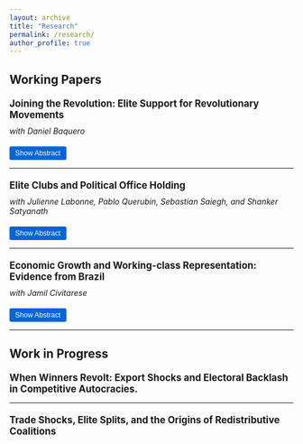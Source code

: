```yaml
---
layout: archive
title: "Research"
permalink: /research/
author_profile: true
---
```


<style>
.paper-title {
  font-size: 1.2em;
  font-weight: bold;
  margin-top: 20px;
  margin-bottom: 10px;
}

.abstract-button {
  background-color: #0366d6;
  color: white;
  border: none;
  padding: 5px 10px;
  cursor: pointer;
  border-radius: 3px;
  font-size: 0.9em;
  margin-top: 5px;
}

.abstract-button:hover {
  background-color: #0256c7;
}

.abstract-content {
  display: none;
  margin-top: 10px;
  padding: 15px;
  background-color: #add8ff;
  border-left: 4px solid #0366d6;
  border-radius: 3px;
}

.coauthors {
  font-style: italic;
  margin-bottom: 5px;
}
  /* Dark mode fixes for abstracts */
@media (prefers-color-scheme: dark) {
  .paper-title {
    color: #f3f4f6;           /* light text */
  }
  .coauthors {
    color: #cbd5e1;           /* softer light text */
  }
  .abstract-content {
    background-color: #111827; /* dark panel */
    color: #e5e7eb;            /* readable text */
    border-left-color: #60a5fa;
  }
  .abstract-content a {
    color: #93c5fd;           /* link visible on dark */
    text-decoration: underline;
  }
  .abstract-content code {
    background: #1f2937;      /* code blocks readable */
    color: #e5e7eb;
  }
  .abstract-button {
    background-color: #3b82f6; /* brighter button for dark */
    color: #0b1220;
  }
  .abstract-button:hover {
    background-color: #2563eb;
  }
  .abstract-button:focus-visible {
    outline: 2px solid #93c5fd;
    outline-offset: 2px;
  }
}
</style>

<script>
function toggleAbstract(id) {
  var abstract = document.getElementById(id);
  var button = document.getElementById(id + '-button');
  if (abstract.style.display === "none" || abstract.style.display === "") {
    abstract.style.display = "block";
    button.innerHTML = "Hide Abstract";
  } else {
    abstract.style.display = "none";
    button.innerHTML = "Show Abstract";
  }
}
</script>

## Working Papers

<div class="paper-title">Joining the Revolution: Elite Support for Revolutionary Movements</div>
<div class="coauthors">with Daniel Baquero</div>


<button class="abstract-button" id="paper1-abstract-button" onclick="toggleAbstract('paper1-abstract')">Show Abstract</button>
<div id="paper1-abstract" class="abstract-content">
Recent research suggests that politically excluded elites play a crucial role in revolutions and regime transitions. However, little research has been conducted on the factors that lead to the emergence of these elites. We propose that international trade is an important yet understudied cause of the emergence of such elites. In agrarian, commodity-exporting countries, economic integration can be highly lucrative for the incumbent government. However, shifts in international demand for commodities, such as those driven by technological innovations, create opportunities for individuals outside the autocratic coalition—such as landowners in politically marginalized regions—to gain economic power. In this project, we leverage shifts in American imports of agricultural commodities during the Second Industrial Revolution as an exogenous cause of the emergence of anti-regime elites during the Mexican Revolution. Using biographical data on over 5,000 key figures from the Mexican Revolution, we identify and geolocate elite revolutionary leaders. Our analysis shows that the local trade shock intensity is significantly associated with the emergence of elite revolutionary leaders in regions where local elites were politically marginalized. Our study provides causal evidence that trade shocks can create elites who are politically excluded yet economically powerful, highlighting international trade as a critical yet previously overlooked driver of elite-led regime change.
</div>

---

<div class="paper-title">Elite Clubs and Political Office Holding</div>
<div class="coauthors">with Julienne Labonne, Pablo Querubin, Sebastian Saiegh, and Shanker Satyanath</div>

<button class="abstract-button" id="paper2-abstract-button" onclick="toggleAbstract('paper2-abstract')">Show Abstract</button>
<div id="paper2-abstract" class="abstract-content">
An extensive literature argues that social associations facilitate participation in politics. This paper contributes to this literature by studying the effect of elite club membership on political office holding. We argue that elite social clubs broaden members’ social networks, which are critical for gaining political power in highly clientelistic societies. We exploit the founding of the Buenos Aires Jockey Club—the most prominent elite club in Argentina—in 1882 to identify the causal effect of elite club membership on political office holding. Our data—collected from numerous historical sources—allow us to use a robust two-way fixed effects empirical strategy for identification. We find that Jockey Club membership substantially increases the probability of winning a legislative position. We also show that membership in the Jockey Club increases a family’s eigenvector centrality in elite marriage networks. Our paper provides robust causal evidence that elite social club membership substantially increases access to political power.
</div>

---

<div class="paper-title">Economic Growth and Working-class Representation: Evidence from Brazil</div>
<div class="coauthors">with Jamil Civitarese</div>

<button class="abstract-button" id="paper3-abstract-button" onclick="toggleAbstract('paper3-abstract')">Show Abstract</button>
<div id="paper3-abstract" class="abstract-content">
Economic growth is often assumed to broaden political inclusion, yet it can just as easily entrench political inequality. Drawing on a panel that identifies the occupational background of every city-council candidate in Brazil from 2004 to 2020, we show that periods of elite-biased growth erode working-class representation. We show that economic growth widens the campaign finance gap between affluent and working-class candidates, leading to fewer elected working class candidates. Two-way fixed-effects estimates and politician-level difference-in-differences models reveal a consistent negative association between sustained municipal economic growth and the electoral participation of working-class candidates. The effect is concentrated among right-wing parties and in rural municipalities, settings where elite dominance and weak party-labor ties are most pronounced. A controlled qualitative comparison further reveals that right-wing parties actively accommodate donor preferences by selecting richer candidates and prioritizing elite interests, offering direct evidence for the mechanisms linking growth to political exclusion.
</div>

---

## Work in Progress


<div class="paper-title">When Winners Revolt: Export Shocks and Electoral Backlash in Competitive Autocracies.</div>
<div class="coauthors"></div>


---

<div class="paper-title">Trade Shocks, Elite Splits, and the Origins of Redistributive Coalitions</div>
<div class="coauthors"></div>
